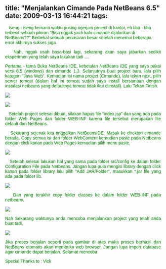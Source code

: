 title: "Menjalankan Cimande Pada NetBeans 6.5"
date: 2009-03-13 16:44:21
tags:
---

<font color="green" face="arial" align="justify">
&nbsp;&nbsp;&nbsp;Iseng - iseng kemarin waktu pusing ngerjain project di kantor, eh tiba - tiba terbesit sebuah pikiran "Bisa nggak yach kalo cimande dijalankan di NetBeans??" Berbekal sebuah penasaran besar setelah menemui beberapa error akhirnya sukses juga.

&nbsp;&nbsp;&nbsp;Nah, nggak usah basa-basi lagi, sekarang akan saya jabarkan sedikit eksperimen yang telah saya lakukan tadi .... 

Pertama - tama Buka NetBeans IDE, kebetulan NetBeans IDE yang saya pakai versi 6.5 (windows) dan cimande 1.3\. Selanjutnya buat project baru, lalu pilih kategori "Java Web". Kemudian isi nama project (Cimande), lalu tekan next, pilih server tomcat (dalam hal ini tomcat sudah saya install bersamaan dengan instalasi netbeans yang defaultnya tomcat tidak ikut diinstall). Lalu Tekan Finish. 

![](http://nagasakti.mervpolis.com/roller/dwx/resource/netbeans/newproject.PNG)

![](http://nagasakti.mervpolis.com/roller/dwx/resource/netbeans/server.PNG)

&nbsp;&nbsp;&nbsp;Setelah project selesai dibuat, silakan hapus file "index.jsp" dan yang ada pada folder Web Pages dan folder WEB-INF karena file tersebut merupakan file default dari NetBeans. 

&nbsp;&nbsp;&nbsp;Sekarang sejenak kita tinggalkan NetBeansIDE. Masuk ke direktori cimande berada. Copy semua isi dari folder WebContent kemudian paste pada Netbeans dengan click kanan pada Web Pages kemudian pilih menu paste.

![](http://nagasakti.mervpolis.com/roller/dwx/resource/netbeans/paste.PNG)

&nbsp;&nbsp;&nbsp;Setelah selesai lakukan hal yang sama pada folder src/config ke dalam folder Configuration File pada Netbeans. Jangan lupa pula mengisi library dengan click kanan pada folder library lalu pilih "Add JAR/Folder", masukkan *.jar file yang ada pada folder lib.

![](http://nagasakti.mervpolis.com/roller/dwx/resource/netbeans/addjar.PNG)

&nbsp;&nbsp;&nbsp;Dan yang terakhir copy folder classes ke dalam folder WEB-INF pada netbeans.

![](http://nagasakti.mervpolis.com/roller/dwx/resource/netbeans/classes.PNG)

Nah Sekarang waktunya anda mencoba menjalankan project yang telah anda buat tadi.

![](http://nagasakti.mervpolis.com/roller/dwx/resource/netbeans/output.PNG)

Jika proses berjalan seperti pada gambar di atas maka proses berhasil dan NetBeans otomatis akan membuka web browser. Jangan lupa import database agar cimande dapat berjalan. Selamat mencoba 

Special Thanks to : Vick

</font>